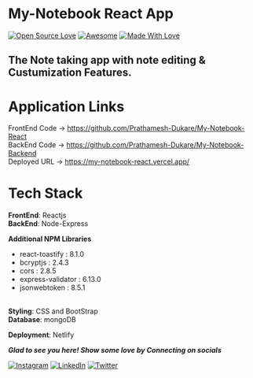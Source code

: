 # My-Notebook React App
[![Open Source Love](https://badges.frapsoft.com/os/v2/open-source.svg?v=103)](https://github.com/Prathamesh-Dukare)
[![Awesome](https://cdn.rawgit.com/sindresorhus/awesome/d7305f38d29fed78fa85652e3a63e154dd8e8829/media/badge.svg)](https://github.com/Prathamesh-Dukare) [![Made With Love](https://img.shields.io/badge/Made%20With-Love-orange.svg)](https://github.com/Prathamesh-Dukare) 
## The Note taking app with note editing & Custumization Features.

# Application Links
FrontEnd Code -> https://github.com/Prathamesh-Dukare/My-Notebook-React
<br>
BackEnd Code -> https://github.com/Prathamesh-Dukare/My-Notebook-Backend
<br>
Deployed URL -> https://my-notebook-react.vercel.app/
# Tech Stack
<b>FrontEnd</b>: Reactjs<br>
<b>BackEnd</b>: Node-Express
<br>

<b>Additional NPM Libraries</b>
  - react-toastify : 8.1.0
  - bcryptjs : 2.4.3
  - cors : 2.8.5
  - express-validator : 6.13.0
  - jsonwebtoken : 8.5.1

<br>
<b>Styling</b>: CSS and BootStrap
<br>
<b>Database</b>: mongoDB
<br>

<b>Deployment</b>: Netlify

***Glad to see you here! Show some love by Connecting on socials***

[![Instagram](https://img.shields.io/static/v1.svg?label=follow&message=@its_duke__&color=grey&logo=instagram&style=flat&logoColor=white&colorA=blue)](https://www.instagram.com/its_duke__/) [![LinkedIn](https://img.shields.io/static/v1.svg?label=connect&message=@Prathameshdukare&color=grey&logo=linkedin&style=flat&logoColor=white&colorA=blue)](https://www.linkedin.com/in/Prathamesh-Dukare/) [![Twitter](https://img.shields.io/static/v1.svg?label=connect&message=@prathameshtwits&color=grey&logo=twitter&style=flat&logoColor=white&colorA=blue)](https://twitter.com/prathameshtwits)
